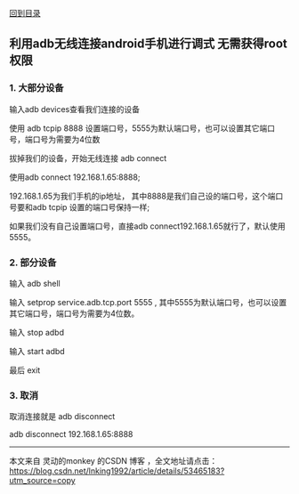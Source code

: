 
 [回到目录](https://github.com/PhoneViewer/Note/blob/master/README.md)

## 利用adb无线连接android手机进行调式 无需获得root权限

### 1. 大部分设备

  输入adb devices查看我们连接的设备
  
  使用 adb tcpip 8888 设置端口号，5555为默认端口号，也可以设置其它端口号，端口号为需要为4位数
  
  拔掉我们的设备，开始无线连接 adb connect  
  
  使用adb connect 192.168.1.65:8888;
  
  192.168.1.65为我们手机的ip地址， 其中8888是我们自己设的端口号，这个端口号要和adb tcpip 设置的端口号保持一样;
  
  如果我们没有自己设置端口号，直接adb connect192.168.1.65就行了，默认使用5555。     
  
### 2. 部分设备

  输入 adb shell
  
  输入 setprop service.adb.tcp.port 5555  , 其中5555为默认端口号，也可以设置其它端口号，端口号为需要为4位数。 
  
  输入 stop adbd
  
  输入 start adbd
  
  最后 exit
  
### 3. 取消

  取消连接就是 adb disconnect  
  
  adb disconnect 192.168.1.65:8888
  
---------------------

本文来自 灵动的monkey 的CSDN 博客 ，全文地址请点击：https://blog.csdn.net/lnking1992/article/details/53465183?utm_source=copy 
